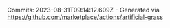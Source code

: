 Commits: 2023-08-31T09:14:12.609Z - Generated via https://github.com/marketplace/actions/artificial-grass
<br>
